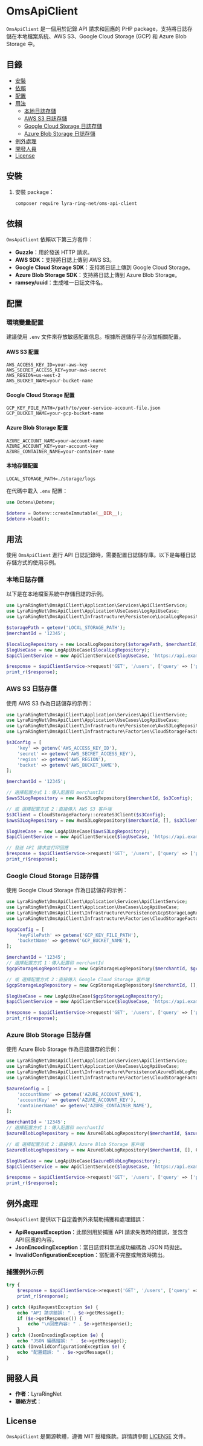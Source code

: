 
# OmsApiClient

`OmsApiClient` 是一個用於記錄 API 請求和回應的 PHP package，支持將日誌存儲在本地檔案系統、AWS S3、Google Cloud Storage (GCP) 和 Azure Blob Storage 中。

## 目錄

- [安裝](#安裝)
- [依賴](#依賴)
- [配置](#配置)
- [用法](#用法)
  - [本地日誌存儲](#本地日誌存儲)
  - [AWS S3 日誌存儲](#aws-s3-日誌存儲)
  - [Google Cloud Storage 日誌存儲](#google-cloud-storage-日誌存儲)
  - [Azure Blob Storage 日誌存儲](#azure-blob-storage-日誌存儲)
- [例外處理](#例外處理)
- [開發人員](#開發人員)
- [License](#license)

## 安裝

1. 安裝 package：

   ```bash
   composer require lyra-ring-net/oms-api-client
   ```

## 依賴

`OmsApiClient` 依賴以下第三方套件：

- **Guzzle**：用於發送 HTTP 請求。
- **AWS SDK**：支持將日誌上傳到 AWS S3。
- **Google Cloud Storage SDK**：支持將日誌上傳到 Google Cloud Storage。
- **Azure Blob Storage SDK**：支持將日誌上傳到 Azure Blob Storage。
- **ramsey/uuid**：生成唯一日誌文件名。

## 配置

### 環境變量配置

建議使用 `.env` 文件來存放敏感配置信息。根據所選儲存平台添加相關配置。

#### AWS S3 配置

```plaintext
AWS_ACCESS_KEY_ID=your-aws-key
AWS_SECRET_ACCESS_KEY=your-aws-secret
AWS_REGION=us-west-2
AWS_BUCKET_NAME=your-bucket-name
```

#### Google Cloud Storage 配置

```plaintext
GCP_KEY_FILE_PATH=/path/to/your-service-account-file.json
GCP_BUCKET_NAME=your-gcp-bucket-name
```

#### Azure Blob Storage 配置

```plaintext
AZURE_ACCOUNT_NAME=your-account-name
AZURE_ACCOUNT_KEY=your-account-key
AZURE_CONTAINER_NAME=your-container-name
```

#### 本地存儲配置

```plaintext
LOCAL_STORAGE_PATH=./storage/logs
```

在代碼中載入 `.env` 配置：

```php
use Dotenv\Dotenv;

$dotenv = Dotenv::createImmutable(__DIR__);
$dotenv->load();
```

## 用法

使用 `OmsApiClient` 進行 API 日誌記錄時，需要配置日誌儲存庫。以下是每種日誌存儲方式的使用示例。

### 本地日誌存儲

以下是在本地檔案系統中存儲日誌的示例。

```php
use LyraRingNet\OmsApiClient\Application\Services\ApiClientService;
use LyraRingNet\OmsApiClient\Application\UseCases\LogApiUseCase;
use LyraRingNet\OmsApiClient\Infrastructure\Persistence\LocalLogRepository;

$storagePath = getenv('LOCAL_STORAGE_PATH');
$merchantId = '12345';

$localLogRepository = new LocalLogRepository($storagePath, $merchantId);
$logUseCase = new LogApiUseCase($localLogRepository);
$apiClientService = new ApiClientService($logUseCase, 'https://api.example.com', ['Authorization' => 'Bearer YOUR_API_TOKEN']);

$response = $apiClientService->request('GET', '/users', ['query' => ['page' => 1]]);
print_r($response);
```

### AWS S3 日誌存儲

使用 AWS S3 作為日誌儲存的示例：

```php
use LyraRingNet\OmsApiClient\Application\Services\ApiClientService;
use LyraRingNet\OmsApiClient\Application\UseCases\LogApiUseCase;
use LyraRingNet\OmsApiClient\Infrastructure\Persistence\AwsS3LogRepository;
use LyraRingNet\OmsApiClient\Infrastructure\Factories\CloudStorageFactory;

$s3Config = [
    'key' => getenv('AWS_ACCESS_KEY_ID'),
    'secret' => getenv('AWS_SECRET_ACCESS_KEY'),
    'region' => getenv('AWS_REGION'),
    'bucket' => getenv('AWS_BUCKET_NAME'),
];

$merchantId = '12345';

// 選擇配置方式 1：傳入配置和 merchantId
$awsS3LogRepository = new AwsS3LogRepository($merchantId, $s3Config);

// 或 選擇配置方式 2：直接傳入 AWS S3 客戶端
$s3Client = CloudStorageFactory::createS3Client($s3Config);
$awsS3LogRepository = new AwsS3LogRepository($merchantId, [], $s3Client);

$logUseCase = new LogApiUseCase($awsS3LogRepository);
$apiClientService = new ApiClientService($logUseCase, 'https://api.example.com', ['Authorization' => 'Bearer YOUR_API_TOKEN']);

// 發送 API 請求並打印回應
$response = $apiClientService->request('GET', '/users', ['query' => ['page' => 1]]);
print_r($response);

```

### Google Cloud Storage 日誌存儲

使用 Google Cloud Storage 作為日誌儲存的示例：

```php
use LyraRingNet\OmsApiClient\Application\Services\ApiClientService;
use LyraRingNet\OmsApiClient\Application\UseCases\LogApiUseCase;
use LyraRingNet\OmsApiClient\Infrastructure\Persistence\GcpStorageLogRepository;
use LyraRingNet\OmsApiClient\Infrastructure\Factories\CloudStorageFactory;

$gcpConfig = [
    'keyFilePath' => getenv('GCP_KEY_FILE_PATH'),
    'bucketName' => getenv('GCP_BUCKET_NAME'),
];

$merchantId = '12345';
// 選擇配置方式 1：傳入配置和 merchantId
$gcpStorageLogRepository = new GcpStorageLogRepository($merchantId, $gcpConfig);

// 或 選擇配置方式 2：直接傳入 Google Cloud Storage 客戶端
$gcpStorageLogRepository = new GcpStorageLogRepository($merchantId, [], CloudStorageFactory::createGcpClient($gcpConfig));

$logUseCase = new LogApiUseCase($gcpStorageLogRepository);
$apiClientService = new ApiClientService($logUseCase, 'https://api.example.com', ['Authorization' => 'Bearer YOUR_API_TOKEN']);

$response = $apiClientService->request('GET', '/users', ['query' => ['page' => 1]]);
print_r($response);
```

### Azure Blob Storage 日誌存儲

使用 Azure Blob Storage 作為日誌儲存的示例：

```php
use LyraRingNet\OmsApiClient\Application\Services\ApiClientService;
use LyraRingNet\OmsApiClient\Application\UseCases\LogApiUseCase;
use LyraRingNet\OmsApiClient\Infrastructure\Persistence\AzureBlobLogRepository;
use LyraRingNet\OmsApiClient\Infrastructure\Factories\CloudStorageFactory;

$azureConfig = [
    'accountName' => getenv('AZURE_ACCOUNT_NAME'),
    'accountKey' => getenv('AZURE_ACCOUNT_KEY'),
    'containerName' => getenv('AZURE_CONTAINER_NAME'),
];

$merchantId = '12345';
// 選擇配置方式 1：傳入配置和 merchantId
$azureBlobLogRepository = new AzureBlobLogRepository($merchantId, $azureConfig);

// 或 選擇配置方式 2：直接傳入 Azure Blob Storage 客戶端
$azureBlobLogRepository = new AzureBlobLogRepository($merchantId, [], CloudStorageFactory::createAzureBlobClient($azureConfig));

$logUseCase = new LogApiUseCase($azureBlobLogRepository);
$apiClientService = new ApiClientService($logUseCase, 'https://api.example.com', ['Authorization' => 'Bearer YOUR_API_TOKEN']);

$response = $apiClientService->request('GET', '/users', ['query' => ['page' => 1]]);
print_r($response);
```

## 例外處理

`OmsApiClient` 提供以下自定義例外來幫助捕獲和處理錯誤：

- **ApiRequestException**：此類別用於捕獲 API 請求失敗時的錯誤，並包含 API 回應的內容。
- **JsonEncodingException**：當日誌資料無法成功編碼為 JSON 時拋出。
- **InvalidConfigurationException**：當配置不完整或無效時拋出。

### 捕獲例外示例

```php
try {
    $response = $apiClientService->request('GET', '/users', ['query' => ['page' => 1]]);
    print_r($response);

} catch (ApiRequestException $e) {
    echo "API 請求錯誤: " . $e->getMessage();
    if ($e->getResponse()) {
        echo "\n回應內容: " . $e->getResponse();
    }
} catch (JsonEncodingException $e) {
    echo "JSON 編碼錯誤: " . $e->getMessage();
} catch (InvalidConfigurationException $e) {
    echo "配置錯誤: " . $e->getMessage();
}
```

## 開發人員

- **作者**：LyraRingNet
- **聯絡方式**：
## License

`OmsApiClient` 是開源軟體，遵循 MIT 授權條款。詳情請參閱 [LICENSE](./LICENSE) 文件。
